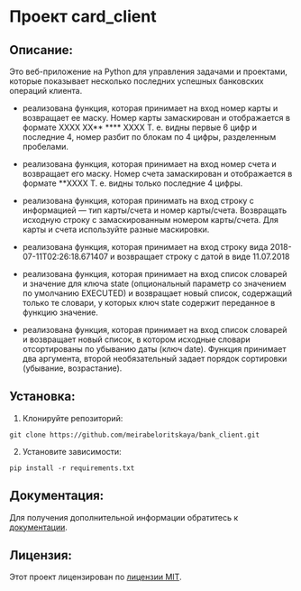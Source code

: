 # Проект card_client

## Описание:
Это веб-приложение на Python для управления задачами и проектами, которые показывает несколько последних успешных банковских операций клиента.

- реализована функция, которая принимает на вход номер карты и возвращает ее маску. Номер карты замаскирован и отображается в формате 
XXXX XX** **** XXXX
Т. е. видны первые 6 цифр и последние 4, номер разбит по блокам по 4 цифры, разделенным пробелами.

- реализована функция, которая принимает на вход номер счета и возвращает его маску. Номер счета замаскирован и отображается в формате
  **XXXX
  Т. е. видны только последние 4 цифры.

- реализована функция, которая принимать на вход строку с информацией — тип карты/счета и номер карты/счета.
Возвращать исходную строку с замаскированным номером карты/счета. Для карты и счета используйте разные маскировки.

- реализована  функция, которая принимает на вход строку вида 
2018-07-11T02:26:18.671407 и возвращает строку с датой в виде 
11.07.2018

- реализована функция, которая принимает на вход список словарей и значение для ключа state (опциональный параметр со значением по умолчанию 
EXECUTED) и возвращает новый список, содержащий только те словари, у которых ключ state содержит переданное в функцию значение.

 - реализована функция, которая принимает на вход список словарей и возвращает новый список, в котором исходные словари отсортированы по убыванию даты (ключ date).
    Функция принимает два аргумента, второй необязательный задает порядок сортировки (убывание, возрастание).


## Установка:

1. Клонируйте репозиторий:
```
git clone https://github.com/meirabeloritskaya/bank_client.git
```
2. Установите зависимости:
```
pip install -r requirements.txt
```


## Документация:

Для получения дополнительной информации обратитесь к [документации](docs/README.md).

## Лицензия:

Этот проект лицензирован по [лицензии MIT](LICENSE).



